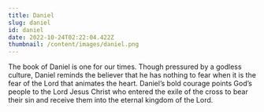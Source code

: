 ```yaml
---
title: Daniel
slug: daniel
id: daniel
date: 2022-10-24T02:22:04.422Z
thumbnail: /content/images/daniel.png
---
```

The book of Daniel is one for our times. Though pressured by a godless culture, Daniel reminds the believer that he has nothing to fear when it is the fear of the Lord that animates the heart. Daniel’s bold courage points God’s people to the Lord Jesus Christ who entered the exile of the cross to bear their sin and receive them into the eternal kingdom of the Lord.
